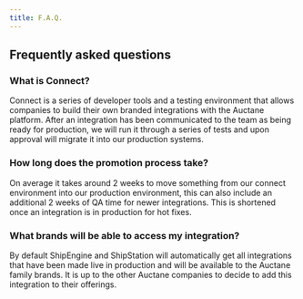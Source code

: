 ```yaml
---
title: F.A.Q.
---
```


## Frequently asked questions

### What is Connect?
Connect is a series of developer tools and a testing environment that allows companies to build their own branded integrations with the Auctane platform. After an integration has been communicated to the team as being ready for production, we will run it through a series of tests and upon approval will migrate it into our production systems.

### How long does the promotion process take?
On average it takes around 2 weeks to move something from our connect environment into our production environment, this can also include an additional 2 weeks of QA time for newer integrations. This is shortened once an integration is in production for hot fixes.

### What brands will be able to access my integration?
By default ShipEngine and ShipStation will automatically get all integrations that have been made live in production and will be available to the Auctane family brands. It is up to the other Auctane companies to decide to add this integration to their offerings.
